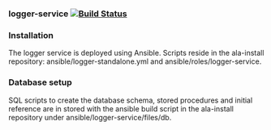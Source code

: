 ### logger-service   [![Build Status](https://travis-ci.org/AtlasOfLivingAustralia/logger-service.svg?branch=master)](https://travis-ci.org/AtlasOfLivingAustralia/logger-service)

### Installation

The logger service is deployed using Ansible. Scripts reside in the ala-install repository: ansible/logger-standalone.yml and ansible/roles/logger-service.

### Database setup

SQL scripts to create the database schema, stored procedures and initial reference are in stored with the ansible build script in the ala-install repository under ansible/logger-service/files/db.
